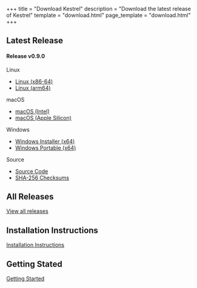 +++
title = "Download Kestrel"
description = "Download the latest release of Kestrel"
template = "download.html"
page_template = "download.html"
+++

## Latest Release
#### Release v0.9.0

Linux

- [Linux (x86-64)](/releases/v0.9.0/kestrel-linux-v0.9.0-amd64.tar.gz)
- [Linux (arm64)](/releases/v0.9.0/kestrel-linux-v0.9.0-arm64.tar.gz)

macOS

- [macOS (Intel)](/releases/v0.9.0/kestrel-macos-v0.9.0-amd64.tar.gz)
- [macOS (Apple Silicon)](/releases/v0.9.0/kestrel-macos-v0.9.0-arm64.tar.gz)

Windows

- [Windows Installer (x64)](/releases/v0.9.0/kestrel-cli-setup-v0.9.0-x64.exe)
- [Windows Portable (x64)](/releases/v0.9.0/kestrel-windows-v0.9.0-x64.zip)

Source

- [Source Code](/releases/v0.9.0/kestrel-source-v0.9.0.tar.gz)
- [SHA-256 Checksums](/releases/v0.9.0/SHA256SUMS.txt)

## All Releases

[View all releases](/releases/)

## Installation Instructions

[Installation Instructions](/docs/installation.html)

## Getting Stated

[Getting Started](/docs/getting-started.html)
